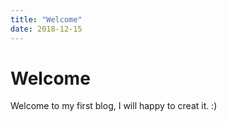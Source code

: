 ```yaml
---
title: "Welcome"
date: 2018-12-15
---
```


# Welcome

Welcome to my first blog, I will happy to creat it. :) 
